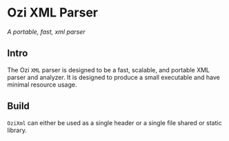 # Ozi XML Parser

*A portable, fast, xml parser*

## Intro

The Ozi `XML` parser is designed to be a fast, scalable, and portable XML parser and analyzer.
It is designed to produce a small executable and have minimal resource usage.

## Build

`OziXml` can either be used as a single header or a single file shared or static library. 

